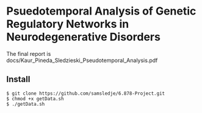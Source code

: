 # Psuedotemporal Analysis of Genetic Regulatory Networks in Neurodegenerative Disorders

The final report is docs/Kaur_Pineda_Sledzieski_Pseudotemporal_Analysis.pdf

## Install

```
$ git clone https://github.com/samsledje/6.878-Project.git
$ chmod +x getData.sh
$ ./getData.sh
```
